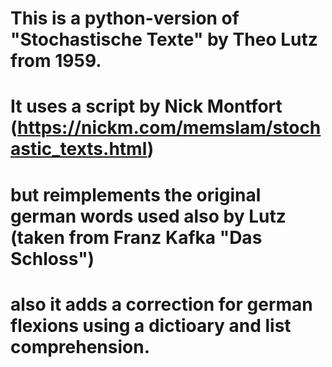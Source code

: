 # This is a python-version of "Stochastische Texte" by Theo Lutz from 1959. 
# It uses a script by Nick Montfort (https://nickm.com/memslam/stochastic_texts.html) 
# but reimplements the original german words used also by Lutz (taken from Franz Kafka "Das Schloss")
# also it adds a correction for german flexions using a dictioary and list comprehension.
